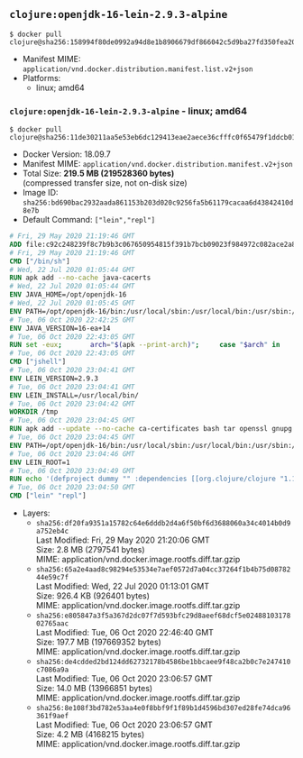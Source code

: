 ## `clojure:openjdk-16-lein-2.9.3-alpine`

```console
$ docker pull clojure@sha256:158994f80de0992a94d8e1b8906679df866042c5d9ba27fd350fea20eae62166
```

-	Manifest MIME: `application/vnd.docker.distribution.manifest.list.v2+json`
-	Platforms:
	-	linux; amd64

### `clojure:openjdk-16-lein-2.9.3-alpine` - linux; amd64

```console
$ docker pull clojure@sha256:11de30211aa5e53eb6dc129413eae2aece36cfffc0f65479f1ddcb01ec18af3f
```

-	Docker Version: 18.09.7
-	Manifest MIME: `application/vnd.docker.distribution.manifest.v2+json`
-	Total Size: **219.5 MB (219528360 bytes)**  
	(compressed transfer size, not on-disk size)
-	Image ID: `sha256:bd690bac2932aada861153b203d020c9256fa5b61179cacaa6d43842410d8e7b`
-	Default Command: `["lein","repl"]`

```dockerfile
# Fri, 29 May 2020 21:19:46 GMT
ADD file:c92c248239f8c7b9b3c067650954815f391b7bcb09023f984972c082ace2a8d0 in / 
# Fri, 29 May 2020 21:19:46 GMT
CMD ["/bin/sh"]
# Wed, 22 Jul 2020 01:05:44 GMT
RUN apk add --no-cache java-cacerts
# Wed, 22 Jul 2020 01:05:44 GMT
ENV JAVA_HOME=/opt/openjdk-16
# Wed, 22 Jul 2020 01:05:45 GMT
ENV PATH=/opt/openjdk-16/bin:/usr/local/sbin:/usr/local/bin:/usr/sbin:/usr/bin:/sbin:/bin
# Tue, 06 Oct 2020 22:42:25 GMT
ENV JAVA_VERSION=16-ea+14
# Tue, 06 Oct 2020 22:43:05 GMT
RUN set -eux; 		arch="$(apk --print-arch)"; 	case "$arch" in 		x86_64) 			downloadUrl=https://download.java.net/java/early_access/alpine/14/binaries/openjdk-16-ea+14_linux-x64-musl_bin.tar.gz; 			downloadSha256=6d6943f9c350ca20fd2892e024c363e538ab4a2c1aeaceeab4450a47cbaca54c; 			;; 		*) echo >&2 "error: unsupported architecture: '$arch'"; exit 1 ;; 	esac; 		wget -O openjdk.tgz "$downloadUrl"; 	echo "$downloadSha256 *openjdk.tgz" | sha256sum -c -; 		mkdir -p "$JAVA_HOME"; 	tar --extract 		--file openjdk.tgz 		--directory "$JAVA_HOME" 		--strip-components 1 		--no-same-owner 	; 	rm openjdk.tgz; 		rm -rf "$JAVA_HOME/lib/security/cacerts"; 	ln -sT /etc/ssl/certs/java/cacerts "$JAVA_HOME/lib/security/cacerts"; 		java -Xshare:dump; 		fileEncoding="$(echo 'System.out.println(System.getProperty("file.encoding"))' | jshell -s -)"; [ "$fileEncoding" = 'UTF-8' ]; rm -rf ~/.java; 	javac --version; 	java --version
# Tue, 06 Oct 2020 22:43:05 GMT
CMD ["jshell"]
# Tue, 06 Oct 2020 23:04:41 GMT
ENV LEIN_VERSION=2.9.3
# Tue, 06 Oct 2020 23:04:41 GMT
ENV LEIN_INSTALL=/usr/local/bin/
# Tue, 06 Oct 2020 23:04:42 GMT
WORKDIR /tmp
# Tue, 06 Oct 2020 23:04:45 GMT
RUN apk add --update --no-cache ca-certificates bash tar openssl gnupg && mkdir -p $LEIN_INSTALL && wget -q https://raw.githubusercontent.com/technomancy/leiningen/$LEIN_VERSION/bin/lein-pkg && echo "Comparing lein-pkg checksum ..." && sha256sum lein-pkg && echo "42e18e8a833b863ddfba1c5565bd5d78b54bcee661ec86e94a8bdc67b1733e63 *lein-pkg" | sha256sum -c - && mv lein-pkg $LEIN_INSTALL/lein && chmod 0755 $LEIN_INSTALL/lein && wget -q https://github.com/technomancy/leiningen/releases/download/$LEIN_VERSION/leiningen-$LEIN_VERSION-standalone.zip && wget -q https://github.com/technomancy/leiningen/releases/download/$LEIN_VERSION/leiningen-$LEIN_VERSION-standalone.zip.asc && gpg --batch --keyserver keys.openpgp.org --recv-key 20242BACBBE95ADA22D0AFD7808A33D379C806C3 && echo "Verifying file PGP signature..." && gpg --batch --verify leiningen-$LEIN_VERSION-standalone.zip.asc leiningen-$LEIN_VERSION-standalone.zip && rm leiningen-$LEIN_VERSION-standalone.zip.asc && mkdir -p /usr/share/java && mv leiningen-$LEIN_VERSION-standalone.zip /usr/share/java/leiningen-$LEIN_VERSION-standalone.jar && apk del ca-certificates tar openssl gnupg
# Tue, 06 Oct 2020 23:04:45 GMT
ENV PATH=/opt/openjdk-16/bin:/usr/local/sbin:/usr/local/bin:/usr/sbin:/usr/bin:/sbin:/bin:/usr/local/bin/
# Tue, 06 Oct 2020 23:04:46 GMT
ENV LEIN_ROOT=1
# Tue, 06 Oct 2020 23:04:49 GMT
RUN echo '(defproject dummy "" :dependencies [[org.clojure/clojure "1.10.1"]])' > project.clj   && lein deps && rm project.clj
# Tue, 06 Oct 2020 23:04:50 GMT
CMD ["lein" "repl"]
```

-	Layers:
	-	`sha256:df20fa9351a15782c64e6dddb2d4a6f50bf6d3688060a34c4014b0d9a752eb4c`  
		Last Modified: Fri, 29 May 2020 21:20:06 GMT  
		Size: 2.8 MB (2797541 bytes)  
		MIME: application/vnd.docker.image.rootfs.diff.tar.gzip
	-	`sha256:65a2e4aad8c98294e53534e7aef0572d7a04cc37264f1b4b75d0878244e59c7f`  
		Last Modified: Wed, 22 Jul 2020 01:13:01 GMT  
		Size: 926.4 KB (926401 bytes)  
		MIME: application/vnd.docker.image.rootfs.diff.tar.gzip
	-	`sha256:e805847a3f5a367d2dc07f7d593bfc29d8aeef68dcf5e0248810317802765aac`  
		Last Modified: Tue, 06 Oct 2020 22:46:40 GMT  
		Size: 197.7 MB (197669352 bytes)  
		MIME: application/vnd.docker.image.rootfs.diff.tar.gzip
	-	`sha256:de4cdded2bd124dd62732178b4586be1bbcaee9f48ca2b0c7e247410c7086a9a`  
		Last Modified: Tue, 06 Oct 2020 23:06:57 GMT  
		Size: 14.0 MB (13966851 bytes)  
		MIME: application/vnd.docker.image.rootfs.diff.tar.gzip
	-	`sha256:8e108f3bd782e53aa4e0f8bbf9f1f89b1d4596bd307ed28fe74dca96361f9aef`  
		Last Modified: Tue, 06 Oct 2020 23:06:57 GMT  
		Size: 4.2 MB (4168215 bytes)  
		MIME: application/vnd.docker.image.rootfs.diff.tar.gzip
